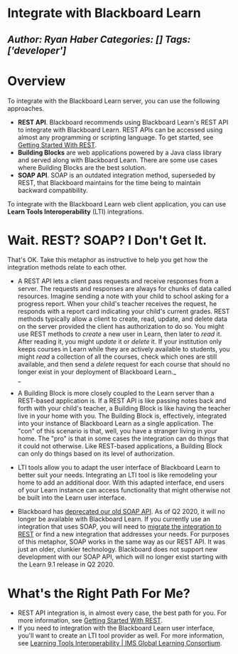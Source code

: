 # Integrate with Blackboard Learn
*Author: Ryan Haber*
*Categories: []*
*Tags: ['developer']*
---
# Overview

To integrate with the Blackboard Learn server, you can use the following
approaches.

  * **REST API**. Blackboard recommends using Blackboard Learn's REST API to integrate with Blackboard Learn. REST APIs can be accessed using almost any programming or scripting language. To get started, see [Getting Started With REST](https://community.blackboard.com/docs/DOC-1592-getting-started-with-rest).
  * **Building Blocks** are web applications powered by a Java class library and served along with Blackboard Learn. There are some use cases where Building Blocks are the best solution.
  * **SOAP API**. SOAP is an outdated integration method, superseded by REST, that Blackboard maintains for the time being to maintain backward compatibility.

To integrate with the Blackboard Learn web client application, you can use
**Learn Tools Interoperability** (LTI) integrations.

# Wait. REST? SOAP? I Don't Get It.

That's OK. Take this metaphor as instructive to help you get how the
integration methods relate to each other.

  * A REST API lets a client pass requests and receive responses from a server. The requests and responses are always for chunks of data called resources. Imagine sending a note with your child to school asking for a progress report. When your child's teacher receives the request, he responds with a report card indicating your child's current grades. REST methods typically allow a client to create, read, update, and delete data on the server provided the client has authorization to do so. You might use REST methods to _create_ a new user in Learn, then later to _read_ it. After reading it, you might _update_ it or _delete_ it. If your institution only keeps courses in Learn while they are actively available to students, you might _read_ a collection of all the courses, check which ones are still available, and then send a _delete_ request for each course that should no longer exist in your deployment of Blackboard Learn._  
_

  * A Building Block is more closely coupled to the Learn server than a REST-based application is. If a REST API is like passing notes back and forth with your child's teacher, a Building Block is like having the teacher live in your home with you. The Building Block is, effectively, integrated into your instance of Blackboard Learn as a single application. The "con" of this scenario is that, well, you have a stranger living in your home. The "pro" is that in some cases the integration can do things that it could not otherwise. Like REST-based applications, a Building Block can only do things based on its level of authorization.
  * LTI tools allow you to adapt the user interface of Blackboard Learn to better suit your needs. Integrating an LTI tool is like remodeling your home to add an additional door. With this adapted interface, end users of your Learn instance can access functionality that might otherwise not be built into the Learn user interface.
  * Blackboard has [deprecated our old SOAP API](https://community.blackboard.com/community/developers/blog/2019/01/04/blackboard-deprecates-soap-web-services). As of Q2 2020, it will no longer be available with Blackboard Learn. If you currently use an integration that uses SOAP, you will need to [migrate the integration to REST](https://community.blackboard.com/docs/DOC-5285-soap-to-rest-migration-mapping) or find a new integration that addresses your needs. For purposes of this metaphor, SOAP works in the same way as our REST API. It was just an older, clunkier technology. Blackboard does not support new development with our SOAP API, which will no longer exist starting with the Learn 9.1 release in Q2 2020.

# What's the Right Path For Me?

  * REST API integration is, in almost every case, the best path for you. For more information, see [Getting Started With REST](https://community.blackboard.com/docs/DOC-1592-getting-started-with-rest).
  * If you need to integration with the Blackboard Learn user interface, you'll want to create an LTI tool provider as well. For more information, see [Learning Tools Interoperability | IMS Global Learning Consortium](https://community.blackboard.com/external-link.jspa?url=http%3A//www.imsglobal.org/activity/learning-tools-interoperability).

